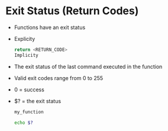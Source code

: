 # Exit Status (Return Codes)

- Functions have an exit status

- Explicity

  ```sh
  return <RETURN_CODE>
  Implicity
  ```
  
- The exit status of the last command executed in the function

- Valid exit codes range from 0 to 255

- 0 = success

- $? = the exit status

  ```sh
  my_function

  echo $?
  ```
